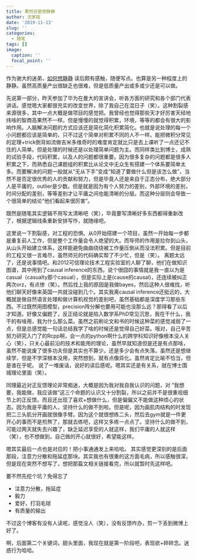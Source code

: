```yaml
---
title: 果然还是想静静
author: 沈家铭
date: '2019-11-13'
slug: ''
categories:
  - 随笔
tags: []
image:
  caption: ''
  focal_point: ''
---
```




作为谢大的迷弟，[如何想静静](https://yihui.name/cn/2019/07/inner-peace/) 读后颇有感触，随便写点。也算是另一种程度上的静静。虽然高质量产出很缺乏也很难，但是低质量产出或多或少还是可以做。


先说第一部分，昨天参加了华为在曼大的宣讲会，听各方面的研究和各个部门代表讲话。感觉嗯大家都很充实的改变世界，除了我自己在混日子（笑）。这种割裂感来源很多，其中一点大概是做项目的感觉把。我曾经也觉得那些天才好厉害天经地纬啥的智商高果然不一样。但是慢慢的就觉得积累，环境，等等的都会有很大的影响作用。人脑解决问题的方式应该还是简化简化积累简化。也就是说处理的每一个小问题都应该是简单的，只不过这个简单对积累不同的人不一样。能把微积分常见的定理+trick倒背如流做吉米多维奇时的难度肯定就比只是去上课听了一点还记不住的人简单。但是处理的时候还是以处理简单问题为主。而同样类比到博士，成熟的试验手段，代码积累，以及人的问题都很重要。因为很多复杂的问题都是很多人积累之下，而熟悉自己课题组的积累比从论文中无众生有搭建一个体系要简单太多。而要解决的问题一般就从“无从下手”变成“知道了要做什么但是该怎么做”，当然不是否定很优秀的人的贡献和努力，但是毕竟人还是来自于正态分布，绝大部分人是平庸的，outlier是少数。但是就是因为有个人努力的差别，外部环境的差别，时间分配的差别，等等差别才让平庸之间也能清晰的分层。而这种分层则会导致一个很简单的结论“他们看起来很厉害”。

既然是随笔其实逻辑不用写太清晰吧（笑），毕竟要写清晰好多东西都得重新改了，根据逻辑线条重新安排写作，就随缘吧。

这里说一下割裂感，对工程的恐惧。从0开始搭建一个项目，虽然一开始每一步都是重复前人工作，但是整个工作量会令人绝望的大。而导师的作用是拉你到山头，从山头开始建立体系，这样能避免曲曲绕绕被工作量压倒从而没法积累。但是目前的工程又很一言难尽，虽然师兄的代码确实帮了不少忙，但是（笑）。
离题太远了，还是说事情吧。和2012可信理论技术工程实验室的人聊了聊，他们在做知识图谱，其中用到了causal inference的东西。说个很囧的事情就是我一直以为是casual（casualty那个casual），但是实际上是(cause的causal)，还连续被纠正两次orz，有点惨（笑）。然后找上我的原因是我做bayes，然后这种人很难找，听他们聊天好像来英国一共就没碰到几个。其实我离causal inference还挺远的，大概就是做自然语言处理和做计算机视觉的差别吧，虽然基础都是深度学习那些东西。不过既然用图模型，precision阵分解也要用可能也没那么远？那得看了以后才知道。好像又偏题了，反正结论就是陷入数学系PhD常见沉思，我在干什么，我干的有啥用，我为什么那么菜。虽然之前刷论文和书的时候这种菜的感觉减弱了一点，但是总感觉能一句话总结我学了啥的时候还是觉得自己好菜。哦对，自己辛苦努力研究入门了的Rcpp啊，会一点的python啊什么的跨学科知识好像根本没人关心（笑），只关心最前沿的技术和能用的理论，虽然早就知道但是还是有点那啥，虽然不能说废了很多功夫但是其实也不算少。还是多少会有点失落。虽然还是想继续学，但是不学深根本没用，突然想到，就有点像异化。虽然肯定比喻不恰当，但是谁在乎呢。
说了一堆废话，说好的读后感呢。嗯其实还是有关系，就在博士围城理论里面（笑）。

同理最近对正反馈理论非常痴迷，大概是因为我对我自我认识的问题，对 “我想要，我能做，我应该做”这三个命题的认识又十分割裂，所以之前并不是很重视细节上的正反馈。而且还出现了喜欢+想做什么，但是偏偏又不能做这种烦心的状态。因为我是平庸的人，坚持什么的做不到啦。但是呢，因为画肌肉结构的时发现把二三头肌分开画就很像手臂。因为这个就很想练二头，然后去gym就是一件更开心的事而不是煎熬了，那就去练吧，这样又多练一点点了。坚持什么的做不到，可能过两天就失去兴趣了，缺乏延迟享受的人就这样，我们平庸的人就这样（笑），也不想做到，自己做的开心就很好，希望能这样。

嗯其实最后一点也是对应的！把小事通通发上来哈哈。
其实感觉更深刻的是后面那段，注意力分散和拖延症那块。其实我也有很重的这方面毛病，所以感触很深，但是现在突然不想写了，想把那篇文相关链接看完，所以就暂时先这样吧。


要不然先挖个坑？免得忘了


- 注意力分散，拖延症
- 毅力
- 爱好，打羽毛球
- 有质量的输出

不过这个博客有没有人读呢，感觉没人（笑），没有反馈咋办，剪一下丢到微博上好了。

啊，后面第二个关键词，甜头里面，我现在就是第一阶段吧，表现欲+碎碎念。迷惑行为哈哈。





